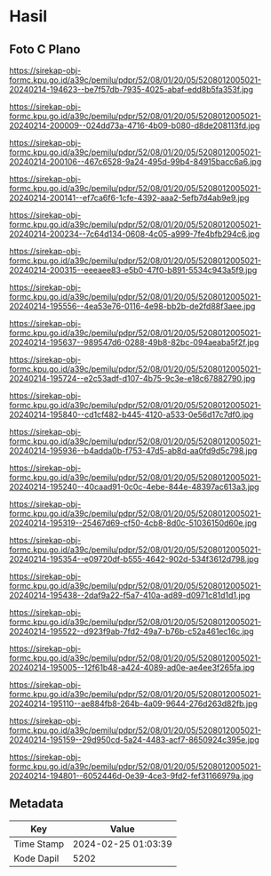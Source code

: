 # Hasil

## Foto C Plano

https://sirekap-obj-formc.kpu.go.id/a39c/pemilu/pdpr/52/08/01/20/05/5208012005021-20240214-194623--be7f57db-7935-4025-abaf-edd8b5fa353f.jpg

https://sirekap-obj-formc.kpu.go.id/a39c/pemilu/pdpr/52/08/01/20/05/5208012005021-20240214-200009--024dd73a-4716-4b09-b080-d8de208113fd.jpg

https://sirekap-obj-formc.kpu.go.id/a39c/pemilu/pdpr/52/08/01/20/05/5208012005021-20240214-200106--467c6528-9a24-495d-99b4-84915bacc6a6.jpg

https://sirekap-obj-formc.kpu.go.id/a39c/pemilu/pdpr/52/08/01/20/05/5208012005021-20240214-200141--ef7ca6f6-1cfe-4392-aaa2-5efb7d4ab9e9.jpg

https://sirekap-obj-formc.kpu.go.id/a39c/pemilu/pdpr/52/08/01/20/05/5208012005021-20240214-200234--7c64d134-0608-4c05-a999-7fe4bfb294c6.jpg

https://sirekap-obj-formc.kpu.go.id/a39c/pemilu/pdpr/52/08/01/20/05/5208012005021-20240214-200315--eeeaee83-e5b0-47f0-b891-5534c943a5f9.jpg

https://sirekap-obj-formc.kpu.go.id/a39c/pemilu/pdpr/52/08/01/20/05/5208012005021-20240214-195556--4ea53e76-0116-4e98-bb2b-de2fd88f3aee.jpg

https://sirekap-obj-formc.kpu.go.id/a39c/pemilu/pdpr/52/08/01/20/05/5208012005021-20240214-195637--989547d6-0288-49b8-82bc-094aeaba5f2f.jpg

https://sirekap-obj-formc.kpu.go.id/a39c/pemilu/pdpr/52/08/01/20/05/5208012005021-20240214-195724--e2c53adf-d107-4b75-9c3e-e18c67882790.jpg

https://sirekap-obj-formc.kpu.go.id/a39c/pemilu/pdpr/52/08/01/20/05/5208012005021-20240214-195840--cd1cf482-b445-4120-a533-0e56d17c7df0.jpg

https://sirekap-obj-formc.kpu.go.id/a39c/pemilu/pdpr/52/08/01/20/05/5208012005021-20240214-195936--b4adda0b-f753-47d5-ab8d-aa0fd9d5c798.jpg

https://sirekap-obj-formc.kpu.go.id/a39c/pemilu/pdpr/52/08/01/20/05/5208012005021-20240214-195240--40caad91-0c0c-4ebe-844e-48397ac613a3.jpg

https://sirekap-obj-formc.kpu.go.id/a39c/pemilu/pdpr/52/08/01/20/05/5208012005021-20240214-195319--25467d69-cf50-4cb8-8d0c-51036150d60e.jpg

https://sirekap-obj-formc.kpu.go.id/a39c/pemilu/pdpr/52/08/01/20/05/5208012005021-20240214-195354--e09720df-b555-4642-902d-534f3612d798.jpg

https://sirekap-obj-formc.kpu.go.id/a39c/pemilu/pdpr/52/08/01/20/05/5208012005021-20240214-195438--2daf9a22-f5a7-410a-ad89-d0971c81d1d1.jpg

https://sirekap-obj-formc.kpu.go.id/a39c/pemilu/pdpr/52/08/01/20/05/5208012005021-20240214-195522--d923f9ab-7fd2-49a7-b76b-c52a461ec16c.jpg

https://sirekap-obj-formc.kpu.go.id/a39c/pemilu/pdpr/52/08/01/20/05/5208012005021-20240214-195005--12f61b48-a424-4089-ad0e-ae4ee3f265fa.jpg

https://sirekap-obj-formc.kpu.go.id/a39c/pemilu/pdpr/52/08/01/20/05/5208012005021-20240214-195110--ae884fb8-264b-4a09-9644-276d263d82fb.jpg

https://sirekap-obj-formc.kpu.go.id/a39c/pemilu/pdpr/52/08/01/20/05/5208012005021-20240214-195159--29d950cd-5a24-4483-acf7-8650924c395e.jpg

https://sirekap-obj-formc.kpu.go.id/a39c/pemilu/pdpr/52/08/01/20/05/5208012005021-20240214-194801--6052446d-0e39-4ce3-9fd2-fef31166979a.jpg


## Metadata

| Key        | Value               |
| ---------- | ------------------- |
| Time Stamp | 2024-02-25 01:03:39 |
| Kode Dapil | 5202                |



